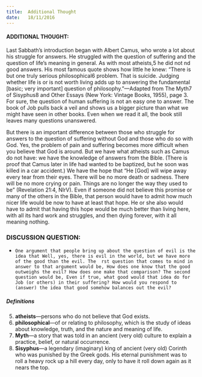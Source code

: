 ```yaml
---
title:  Additional Thought
date:   18/11/2016
---
```


#### ADDITIONAL THOUGHT:

Last Sabbath’s introduction began with Albert Camus, who wrote a lot about his struggle for answers. He struggled with the question of suffering and the question of life’s meaning in general. As with most atheists,5 he did not  nd good answers. His most famous quote shows how little he knew: “There is but one truly serious philosophical6 problem. That is suicide. Judging whether life is or is not worth living adds up to answering the fundamental [basic; very important] question of philosophy.”—Adapted from The Myth7 of Sisyphus8 and Other Essays (New York: Vintage Books, 1955), page 3. For sure, the question of human suffering is not an easy one to answer. The book of Job pulls back a veil and shows us a bigger picture than what we might have seen in other books. Even when we read it all, the book still leaves many questions unanswered.

But there is an important difference between those who struggle for answers to the question of suffering without God and those who do so with God. Yes, the problem of pain and suffering becomes more difficult when you believe that God is around. But we have what atheists such as Camus do not have: we have the knowledge of answers from the Bible. (There is proof that Camus later in life had wanted to be baptized, but he soon was killed in a car accident.) We have the hope that “He [God] will wipe away every tear from their eyes. There will be no more death or sadness. There will be no more crying or pain. Things are no longer the way they used to be” (Revelation 21:4, NIrV). Even if someone did not believe this promise or many of the others in the Bible, that person would have to admit how much nicer life would be now to have at least that hope. He or she also would have to admit that having this hope would be much better than living here, with all its hard work and struggles, and then dying forever, with it all meaning nothing.

### DISCUSSION QUESTION:

- `One argument that people bring up about the question of evil is the idea that Well, yes, there is evil in the world, but we have more of the good than the evil. The  rst question that comes to mind in answer to that argument would be, How does one know that the good outweighs the evil? How does one make that comparison? The second question would be, Even if true, what good would that idea do for Job (or others) in their suffering? How would you respond to (answer) the idea that good somehow balances out the evil?`

##### Definitions
5. **atheists**—persons who do not believe that God exists.
6. **philosophical**—of or relating to philosophy, which is the study of ideas about knowledge, truth, and the nature and meaning of life.
7. **Myth**—a story that was told in an ancient (very old) culture to explain a practice, belief, or natural occurrence.
8. **Sisyphus**—a legendary (imaginary) king of ancient (very old) Corinth who was punished by the Greek gods. His eternal punishment was to roll a heavy rock up a hill every day, only to have it roll down again as it nears the top.